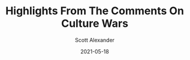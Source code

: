 ---
layout: podcast
title: "Highlights From The Comments On Culture Wars"
author: Scott Alexander
description: https://astralcodexten.substack.com/p/highlights-from-the-comments-on-culture
date: 2021-05-18
length: 7145600
duration: 1786
guid: highlights-from-the-comments-on-culture
---